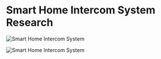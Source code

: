 # __Smart Home Intercom System Research__

<!-- Images -->
![Smart Home Intercom System](https://www.techs4best.com.au/wp-content/uploads/2019/12/Untitled-design-2-470x470.png)

![Smart Home Intercom System](https://contentgrid.homedepot-static.com/hdus/en_US/DTCCOMNEW/Articles/best-intercoms-for-your-home-section-5.jpg)


